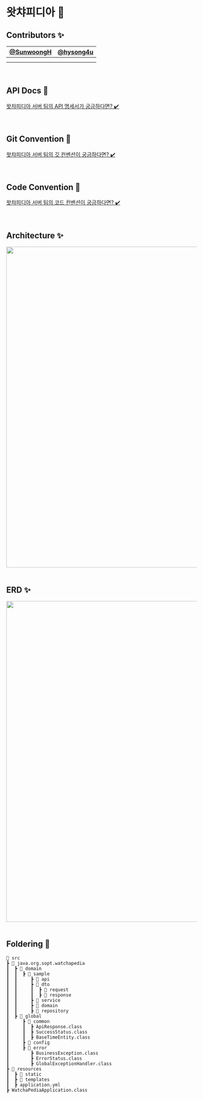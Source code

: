 #  왓챠피디아 🚀

## Contributors ✨
| [@SunwoongH](https://github.com/SunwoongH) | [@hysong4u](https://github.com/hysong4u) |
| :---: | :---: |
||
||

<br>

## API Docs 🎁
[왓챠피디아 서버 팀의 API 명세서가 궁금하다면? ✔️](https://devjoy.notion.site/API-88940b8b406d49cfa40487e03d96d783?pvs=4)

<br>

## Git Convention 📝
[왓챠피디아 서버 팀의 깃 컨벤션이 궁금하다면? ✔️](https://devjoy.notion.site/Git-Convention-fa62af86d009455eb7d3ed5c15ee7716?pvs=4)

<br>

## Code Convention 📝
[왓챠피디아 서버 팀의 코드 컨벤션이 궁금하다면? ✔️](https://devjoy.notion.site/Code-Convention-a59861e84cdb4e8da3992274a6b75634?pvs=4)

<br>

## Architecture ✨

<div align=center>
  
<img width="850" src="https://github.com/DO-SOPT-Seminar-Web-6/WatchaPedia-Server/assets/81796317/9a3b6f83-3af9-4e42-a23d-642698cccd79">

</div>

<br>

## ERD ✨

<div align=center>
  
<img width="850" src="https://github.com/DO-SOPT-Seminar-Web-6/WatchaPedia-Server/assets/81796317/1c98c3f2-6738-48ba-9f2f-ec6a745f3ed9">

</div>

<br>

## Foldering 📂
```
📂 src
┣ 📂 java.org.sopt.watchapedia
┃  ┣ 📂 domain
┃  ┃  ┣ 📂 sample
┃  ┃     ┣ 📂 api
┃  ┃     ┣ 📂 dto
┃  ┃     ┃  ┣ 📂 request
┃  ┃     ┃  ┣ 📂 response
┃  ┃     ┣ 📂 service
┃  ┃     ┣ 📂 domain
┃  ┃     ┣ 📂 repository
┃  ┣ 📂 global
┃     ┣ 📂 common
┃     ┃  ┣ ApiResponse.class
┃     ┃  ┣ SuccessStatus.class
┃     ┃  ┣ BaseTimeEntity.class
┃     ┣ 📂 config
┃     ┣ 📂 error
┃        ┣ BusinessException.class
┃        ┣ ErrorStatus.class
┃        ┣ GlobalExceptionHandler.class
┣ 📂 resources
┃  ┣ 📂 static
┃  ┣ 📂 templates
┃  ┣ application.yml
┣ WatchaPediaApplication.class
```
